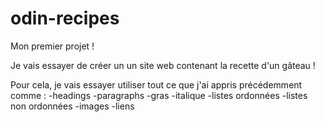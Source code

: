 # odin-recipes

Mon premier projet ! 

Je vais essayer de créer un un site web contenant la recette d'un gâteau ! 

Pour cela, je vais essayer utiliser tout ce que j'ai appris précédemment comme :
-headings
-paragraphs
-gras 
-italique
-listes ordonnées 
-listes non ordonnées
-images
-liens